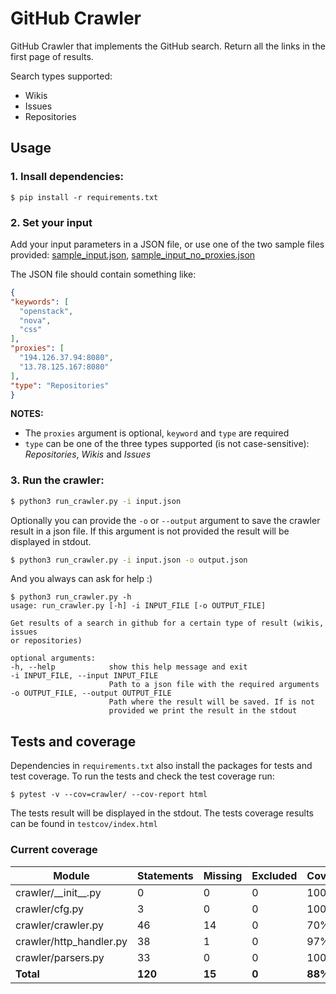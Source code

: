 # GitHub Crawler
 
GitHub Crawler that implements the GitHub search. Return all the links in the first page of results.

Search types supported:

* Wikis
* Issues
* Repositories

## Usage
### 1. Insall dependencies:
  ```
  $ pip install -r requirements.txt
  ```
### 2. Set your input
  
  Add your input parameters in a JSON file, or use one of the two sample files provided: 
  [sample_input.json](https://github.com/Bgeninatti/GitHubCrawler/blob/master/sample_input.json),
  [sample_input_no_proxies.json](https://github.com/Bgeninatti/GitHubCrawler/blob/master/sample_input_no_proxies.json)
  
  The JSON file should contain something like:
  
  ```json
  {
  "keywords": [
    "openstack",
    "nova",
    "css"
  ],
  "proxies": [
    "194.126.37.94:8080",
    "13.78.125.167:8080"
  ],
  "type": "Repositories"
  }
  ```
  **NOTES:** 
  
  * The `proxies` argument is optional, `keyword` and `type` are required 
  * `type` can be one of the three types supported (is not case-sensitive): *Repositories*, *Wikis* and *Issues*  

### 3. Run the crawler:
  ```bash
  $ python3 run_crawler.py -i input.json
  ```
  
  Optionally you can provide the `-o` or `--output` argument to save the crawler result in a json file. 
  If this argument is not provided the result will be displayed in stdout.
  ```bash
  $ python3 run_crawler.py -i input.json -o output.json
  ```
  
  And you always can ask for help :)
  ```
  $ python3 run_crawler.py -h
  usage: run_crawler.py [-h] -i INPUT_FILE [-o OUTPUT_FILE]

Get results of a search in github for a certain type of result (wikis, issues
or repositories)

optional arguments:
  -h, --help            show this help message and exit
  -i INPUT_FILE, --input INPUT_FILE
                        Path to a json file with the required arguments
  -o OUTPUT_FILE, --output OUTPUT_FILE
                        Path where the result will be saved. If is not
                        provided we print the result in the stdout

  ```
  
  ## Tests and coverage
  
  Dependencies in `requirements.txt` also install the packages for tests and test coverage.
  To run the tests and check the test coverage run:
  
  ```
  $ pytest -v --cov=crawler/ --cov-report html
  ```
  
  The tests result will be displayed in the stdout.
  The tests coverage results can be found in `testcov/index.html`
  
  ### Current coverage
  
Module|Statements|Missing|Excluded|Coverage
------|----------|-------|--------|--------
crawler/\_\_init\_\_.py |	0 |	0 |	0 |	100%
crawler/cfg.py |	3 |	0 |	0 |	100%
crawler/crawler.py |	46 |	14 |	0 |	70%
crawler/http_handler.py |	38 |	1 |	0 |	97%
crawler/parsers.py |	33 |	0 |	0 |	100%
|**Total** |	**120** |	**15** |	**0** |	**88%** |
